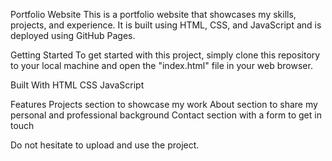 Portfolio Website
This is a portfolio website that showcases my skills, projects, and experience. It is built using HTML, CSS, and JavaScript and is deployed using GitHub Pages.

Getting Started
To get started with this project, simply clone this repository to your local machine and open the "index.html" file in your web browser.

Built With
HTML
CSS
JavaScript

Features
Projects section to showcase my work
About section to share my personal and professional background
Contact section with a form to get in touch

Do not hesitate to upload and use the project.
